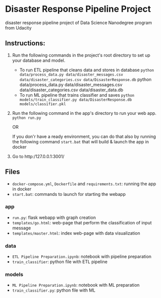 # Disaster Response Pipeline Project
disaster response pipeline project of Data Science Nanodegree program from Udacity


## Instructions:
1. Run the following commands in the project's root directory to set up your database and model.

    - To run ETL pipeline that cleans data and stores in database
        `python data/process_data.py data/disaster_messages.csv data/disaster_categories.csv data/DisasterResponse.db`
         python data/process_data.py data/disaster_messages.csv data/disaster_categories.csv data/disaster_data.db
    - To run ML pipeline that trains classifier and saves
        `python models/train_classifier.py data/DisasterResponse.db models/classifier.pkl`

2. Run the following command in the app's directory to run your web app.
    `python run.py`
    
    OR 
    
   If you don'r have a ready environment, you can do that also by running the following command
   `start.bat` 
   that will build & launch the app in docker

3. Go to http:/127.0.0.1:3001/


## Files
- `docker-compose.yml`, `Dockerfile` and `requirements.txt`: running the app in docker
- `start.bat`: commands to launch for starting the webapp

### app
- `run.py`: flask webapp with graph creation
- `templates/go.html`: web-page that perform the classification of input message
- `templates/master.html`: index web-page with data visualization

### data
- `ETL Pipeline Preparation.ipynb`: notebook with pipeline preparation
- `train_classifier`: python file with ETL pipeline

### models
- `ML Pipeline Preparation.ipynb`: notebook with ML preparation
- `train_classifier.py`: python file with ML

